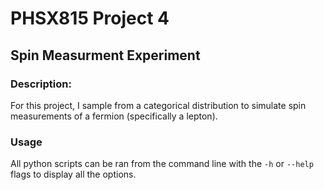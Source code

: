 # PHSX815 Project 4
## Spin Measurment Experiment
### Description:
For this project, I sample from a categorical distribution to simulate spin measurements of a fermion (specifically a lepton).

### Usage
All python scripts can be ran from the command line with the `-h` or `--help` flags to display all the options. 
